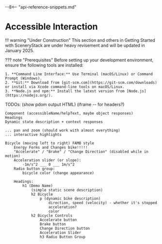 --8<-- "api-reference-snippets.md"

<link rel="stylesheet" href="/css/examples.css">

# Accessible Interaction

!!! warning "Under Construction"
    This section and others in Getting Started with SceneryStack are under heavy revisement
    and will be updated in January 2025.

??? note "Prerequisites"
    Before setting up your development environment, ensure the following tools are installed:

    1. **Command Line Interface:** Use Terminal (macOS/Linux) or Command Prompt (Windows).
    2. **Git:** Download from [git-scm.com](https://git-scm.com/downloads) or install via Xcode command-line tools on macOS/Linux.
    3. **Node.js and npm:** Install the latest version from [Node.js](https://nodejs.org/).



TODOs:
    (show pdom output HTML)
    (iframe -- for headers?)

    Component (accessibleName/helpText, maybe object responses)
    Headings
    Dynamic state description + context responses
    
    ... pan and zoom (should work with almost everything)
    ... interactive highlights

    Bicycle (moving left to right) FAMB style
        Energy Forms and Changes bike!!!!!
        "Accelerate" / "Brake" / "Change Direction" (disabled while in motion)
        Acceleration slider (or slope):
            -1m/s^2 ___ 0 ___ 1m/s^2
        Radio button group:
            bicycle color (change appearance)

        Headings:
            h1 (Demo Name)
                (simple static scene description)
                h2 Bicycle
                    p (dynamic bike description)
                        direction, speed (velocity) - whether it's stopped
                        acceleration?
                        color
                h2 Bicycle Controls
                    Accelerate button
                    Brake button
                    Change Direction button
                    Acceleration Slider
                    h3 Radio Button Group